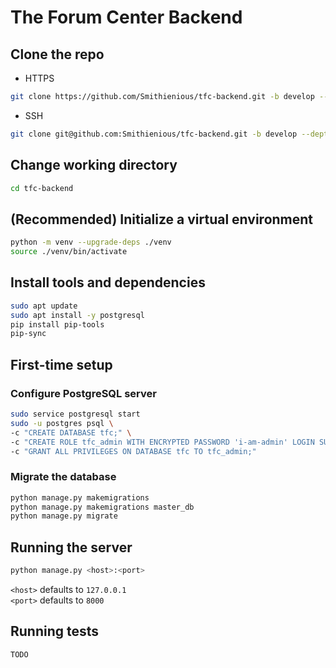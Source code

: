 # The Forum Center Backend

## Clone the repo

- HTTPS

```bash
git clone https://github.com/Smithienious/tfc-backend.git -b develop --depth 1
```

- SSH

```bash
git clone git@github.com:Smithienious/tfc-backend.git -b develop --depth 1
```

## Change working directory

```bash
cd tfc-backend
```

## (Recommended) Initialize a virtual environment

```bash
python -m venv --upgrade-deps ./venv
source ./venv/bin/activate
```

## Install tools and dependencies

```bash
sudo apt update
sudo apt install -y postgresql
pip install pip-tools
pip-sync
```

## First-time setup

### Configure PostgreSQL server

```bash
sudo service postgresql start
sudo -u postgres psql \
-c "CREATE DATABASE tfc;" \
-c "CREATE ROLE tfc_admin WITH ENCRYPTED PASSWORD 'i-am-admin' LOGIN SUPERUSER;" \
-c "GRANT ALL PRIVILEGES ON DATABASE tfc TO tfc_admin;"
```

### Migrate the database

```bash
python manage.py makemigrations
python manage.py makemigrations master_db
python manage.py migrate
```

## Running the server

```bash
python manage.py <host>:<port>
```

`<host>` defaults to `127.0.0.1`\
`<port>` defaults to `8000`

## Running tests

`TODO`

